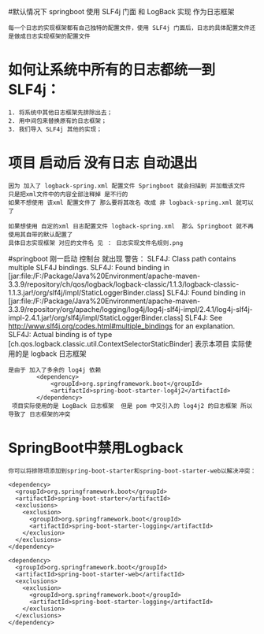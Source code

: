 #默认情况下  springboot 使用 SLF4j 门面 和 LogBack 实现 作为日志框架

    每一个日志的实现框架都有自己独特的配置文件，使用 SLF4j 门面后，日志的具体配置文件还是做成日志实现框架的配置文件

# 如何让系统中所有的日志都统一到 SLF4j：
    1. 将系统中其他日志框架先排除出去；
    2. 用中间包来替换原有的日志框架；
    3. 我们导入 SLF4j 其他的实现；


#  项目 启动后 没有日志 自动退出
    因为 加入了 logback-spring.xml 配置文件 Springboot 就会扫描到 并加载该文件  只是把xml文件中的内容全部注释掉 是不行的 
    如果不想使用 该xml 配置文件了 那么要将其改名 改成 非 logback-spring.xml 就可以了 
    
    如果想使用 自定的xml 日志配置文件 logback-spring.xml  那么 Springboot 就不再使用其自带的默认配置了 
    具体日志实现框架 对应的文件名 见 ： 日志实现文件名规则.png
    
#springboot 刚一启动 控制台 就出现 警告：
    SLF4J: Class path contains multiple SLF4J bindings.
    SLF4J: Found binding in [jar:file:/F:/Package/Java%20Environment/apache-maven-3.3.9/repository/ch/qos/logback/logback-classic/1.1.3/logback-classic-1.1.3.jar!/org/slf4j/impl/StaticLoggerBinder.class]
    SLF4J: Found binding in [jar:file:/F:/Package/Java%20Environment/apache-maven-3.3.9/repository/org/apache/logging/log4j/log4j-slf4j-impl/2.4.1/log4j-slf4j-impl-2.4.1.jar!/org/slf4j/impl/StaticLoggerBinder.class]
    SLF4J: See http://www.slf4j.org/codes.html#multiple_bindings for an explanation.
    SLF4J: Actual binding is of type [ch.qos.logback.classic.util.ContextSelectorStaticBinder]   表示本项目 实际使用的是 logback 日志框架
    
    
    是由于 加入了多余的 log4j 依赖
            <dependency>
                <groupId>org.springframework.boot</groupId>
                <artifactId>spring-boot-starter-log4j2</artifactId>
            </dependency>
     项目实际使用的是 LogBack 日志框架  但是 pom 中又引入的 log4j2 的日志框架 所以导致了 日志框架的冲突   
     
     
     
# SpringBoot中禁用Logback

    你可以将排除项添加到spring-boot-starter和spring-boot-starter-web以解决冲突：
    
    <dependency>
      <groupId>org.springframework.boot</groupId>
      <artifactId>spring-boot-starter</artifactId>
      <exclusions>
        <exclusion>
          <groupId>org.springframework.boot</groupId>
          <artifactId>spring-boot-starter-logging</artifactId>
        </exclusion>
      </exclusions>
    </dependency>
    
    <dependency>
      <groupId>org.springframework.boot</groupId>
      <artifactId>spring-boot-starter-web</artifactId>
      <exclusions>
        <exclusion>
          <groupId>org.springframework.boot</groupId>
          <artifactId>spring-boot-starter-logging</artifactId>
        </exclusion>
      </exclusions>
    </dependency>
